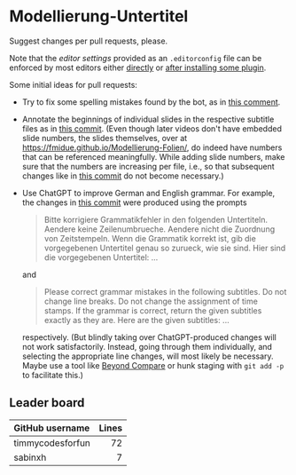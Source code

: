 # Modellierung-Untertitel

Suggest changes per pull requests, please.

Note that the *editor settings* provided as an `.editorconfig` file can be enforced by most editors either [directly](https://editorconfig.org/#pre-installed) or [after installing some plugin](https://editorconfig.org/#download).

Some initial ideas for pull requests:

- Try to fix some spelling mistakes found by the bot, as in [this comment](https://github.com/fmidue/Modellierung-Untertitel/commit/a1bdf2392bf28dd614fe681e78bacd6fb8542c85#commitcomment-127307836).
- Annotate the beginnings of individual slides in the respective subtitle files as in [this commit](https://github.com/fmidue/Modellierung-Untertitel/commit/dfb9c2b63c722214f646214c67f87ac16152dce0). (Even though later videos don't have embedded slide numbers, the slides themselves, over at https://fmidue.github.io/Modellierung-Folien/, do indeed have numbers that can be referenced meaningfully. While adding slide numbers, make sure that the numbers are increasing per file, i.e., so that subsequent changes like in [this commit](https://github.com/fmidue/Modellierung-Untertitel/commit/45471cc49f6264219cd92347c0a262a8e986d2dd) do not become necessary.)
- Use ChatGPT to improve German and English grammar. For example, the changes in [this commit](https://github.com/fmidue/Modellierung-Untertitel/commit/c39be32e841ca33c43393868208aa54005280f06) were produced using the prompts
  > Bitte korrigiere Grammatikfehler in den folgenden Untertiteln. Aendere keine Zeilenumbrueche. Aendere nicht die Zuordnung von Zeitstempeln. Wenn die Grammatik korrekt ist, gib die vorgegebenen Untertitel genau so zurueck, wie sie sind. Hier sind die vorgegebenen Untertitel: ...

  and
  > Please correct grammar mistakes in the following subtitles. Do not change line breaks. Do not change the assignment of time stamps. If the grammar is correct, return the given subtitles exactly as they are. Here are the given subtitles: ...

  respectively. (But blindly taking over ChatGPT-produced changes will not work satisfactorily. Instead, going through them individually, and selecting the appropriate line changes, will most likely be necessary. Maybe use a tool like [Beyond Compare](https://www.beyondcompare.de/) or hunk staging with `git add -p` to facilitate this.)

## Leader board

| GitHub username | Lines |
| :-- | --: |
| timmycodesforfun | 72 |
| sabinxh | 7 |

